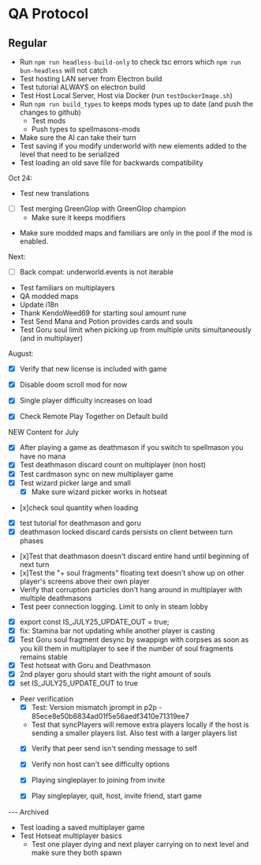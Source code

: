 # QA Protocol
## Regular
- Run `npm run headless-build-only` to check tsc errors which `npm run bun-headless` will not catch
- Test hosting LAN server from Electron build
- Test tutorial ALWAYS on electron build
- Test Host Local Server, Host via Docker (run `testDockerImage.sh`)
- Run `npm run build_types` to keeps mods types up to date (and push the changes to github)
    - Test mods
    - Push types to spellmasons-mods
- Make sure the AI can take their turn
- Test saving if you modify underworld with new elements added to the level that need to be serialized
- Test loading an old save file for backwards compatibility

Oct 24:
- Test new translations
- [ ]  Test merging GreenGlop with GreenGlop champion
    - Make sure it keeps modifiers
- Make sure modded maps and familiars are only in the pool if the mod is enabled.

Next:
- [ ] Back compat: underworld.events is not iterable
- Test familiars on multiplayers
- QA modded maps
- Update i18n
- Thank KendoWeed69 for starting soul amount rune
- Test Send Mana and Potion provides cards and souls
- Test Goru soul limit when picking up from multiple units simultaneously (and in multiplayer)

August:
- [x] Verify that new license is included with game
- [x] Disable doom scroll mod for now
- [x] Single player difficulty increases on load
- [x] Check Remote Play Together on Default build



NEW Content for July 
- [x] After playing a game as deathmason if you switch to spellmason you have no mana
- [x] Test deathmason discard count on multiplayer (non host)
- [x] Test cardmason sync on new multiplayer game
- [x] Test wizard picker large and small
    - [x] Make sure wizard picker works in hotseat
- [x]check soul quantity when loading
- [x] test tutorial for deathmason and goru
- [x] deathmason locked discard cards persists on client between turn phases
- [x]Test that deathmason doesn't discard entire hand until beginning of next turn
- [x]Test the "+ soul fragments" floating text doesn't show up on other player's screens above their own player
- Verify that corruption particles don't hang around in multiplayer with multiple deathmasons
- Test peer connection logging.  Limit to only in steam lobby
- [x] export const IS_JULY25_UPDATE_OUT = true;
- [x] fix: Stamina bar not updating while another player is casting
- [x] Test Goru soul fragment desync by swappign with corpses as soon as you kill them in multiplayer to see if the number of soul fragments remains stable
- [x] Test hotseat with Goru and Deathmason
- [x] 2nd player goru should start with the right amount of souls
- [x] set IS_JULY25_UPDATE_OUT to true

- Peer verification
    - [x] Test: Version mismatch jprompt in p2p - 85ece8e50b6834ad01f5e56aedf3410e71319ee7
    - Test that syncPlayers will remove extra players locally if the host is sending a smaller players list.  Also test with a larger players list
    - [x] Verify that peer send isn't sending message to self
    - [x] Verify non host can't see difficulty options
    - [x] Playing singleplayer to joining from invite
    - [x] Play singleplayer, quit, host, invite friend, start game


--- Archived
- Test loading a saved multiplayer game
- Test Hotseat multiplayer basics
    - Test one player dying and next player carrying on to next level and make sure they both spawn
